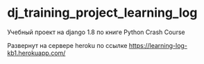 # dj_training_project_learning_log

Учебный проект на django 1.8 по книге Python Crash Course

Развернут на сервере heroku по ссылке https://learning-log-kb1.herokuapp.com/
